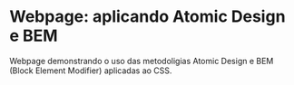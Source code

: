 # Webpage: aplicando Atomic Design e BEM
Webpage demonstrando o uso das metodoligias Atomic Design e BEM (Block Element Modifier) aplicadas ao CSS.
